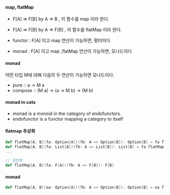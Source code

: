 #### map, flatMap

- F[A] => F[B] by A => B , 이 함수를 map 이라 한다.
- F[A] => F[B] by A => F[B] , 이 함수를 flatMap 이라 한다.

- functor : F[A] 이고 map 연산이 가능하면, 펑터이다
- monad : F[A] 이고 map ,flatMap 연산이 가능하면, 모나드이다

#### monad

어떤 타입 M에 대해 다음의 두 연산이 가능하면 모나드이다.

- pure :: a -> M a
- compose :: (M a) -> (a -> M b) -> (M b)

#### monad in cats

- monad is a monoid in the category of endofunctors.
- endofunctor is a functor mapping a category to itself

#### flatmap 추상화

```scala
def flatMap[A, B](fa: Option[A])(fb: A => Option[B]): Option[B] = fa flatMap fb
def flatMap[A, B](fa: List[A])(fb: A => List[B]): List[B] = fa flatMap fb
...

// 일반화
def flatMap[A, B](fa: F[A])(fb: A => F[B]): F[B]


```

#### monad

```scala
def flatMap[A, B](oa: Option[A])(fb: A => Option[B]): Option[B] = oa flatMap fb





```
